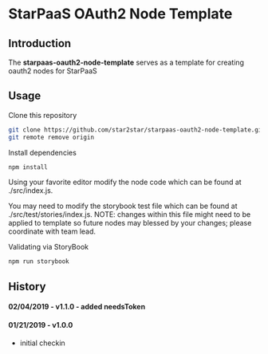 # StarPaaS OAuth2 Node Template

## Introduction

The **starpaas-oauth2-node-template** serves as a template for creating oauth2 nodes for StarPaaS

## Usage

Clone this repository

```bash
git clone https://github.com/star2star/starpaas-oauth2-node-template.git
git remote remove origin
```

Install dependencies

```bash
npm install 
```

Using your favorite editor modify the node code which can be found at ./src/index.js.  

You may need to modify the storybook test file which can be found at ./src/test/stories/index.js.  NOTE: changes within this file might need to be applied to template so future nodes may blessed by your changes; please coordinate with team lead. 

Validating via StoryBook

```bash
npm run storybook
```

## History

#### 02/04/2019 - v1.1.0 - added needsToken 
#### 01/21/2019 - v1.0.0

* initial checkin 